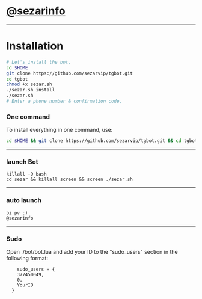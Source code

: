 # [@sezarinfo](https://telegram.me/sezarinfo)


* * *


# Installation

```sh
# Let's install the bot.
cd $HOME
git clone https://github.com/sezarvip/tgbot.git
cd tgbot
chmod +x sezar.sh
./sezar.sh install
./sezar.sh 
# Enter a phone number & confirmation code.
```
### One command
To install everything in one command, use:
```sh
cd $HOME && git clone https://github.com/sezarvip/tgbot.git && cd tgbot && chmod +x sezar.sh && ./sezar.sh install && ./sezar.sh
```

* * *

### launch Bot

```
killall -9 bash
cd sezar && killall screen && screen ./sezar.sh
```

* * *


### auto launch 
```
bi pv :)
@sezarinfo
```

* * *


### Sudo

Open ./bot/bot.lua and add your ID to the "sudo_users" section in the following format:
```
    sudo_users = {
    377450049,
    0,
    YourID
  }
